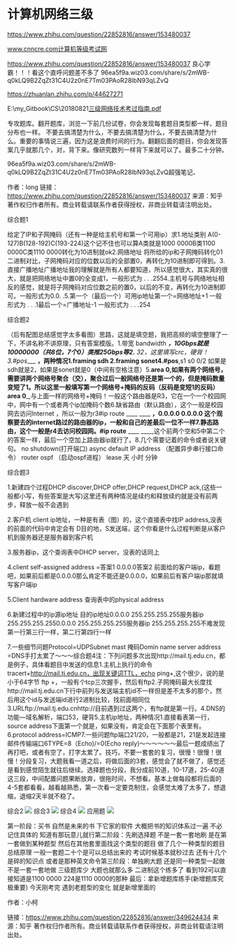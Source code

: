 # 计算机网络三级

https://www.zhihu.com/question/22852816/answer/153480037

www.cnncre.com计算机等级考试网

https://www.zhihu.com/question/22852816/answer/153480037  良心学霸！！！看这个直呼问题差不多了
96ea5f9a.wiz03.com/share/s/2mWB-q0kLQ9B2ZqZt31C4U2z0nE7Tm03PAoR28IbN93qLZvQ

https://zhuanlan.zhihu.com/p/44627271  


E:\my_Gitbook\CS\20180821[三级网络技术考过指南.pdf](file:///E:/QQ_Files/20180821%E4%B8%89%E7%BA%A7%E7%BD%91%E7%BB%9C%E6%8A%80%E6%9C%AF%E8%80%83%E8%BF%87%E6%8C%87%E5%8D%97.pdf)


专攻题库。翻开题库，浏览一下前几份试卷，你会发现每套题目类型都一样，题目分布也一样。
不要去搞清楚为什么，不要去搞清楚为什么，不要去搞清楚为什么。重要的事情说三遍，因为这是浪费时间的行为。翻翻后面的题目，你会发现答案几乎就那几个，对，背下来。像研究数列一样背下来就可以了。最多二十分钟。

96ea5f9a.wiz03.com/share/s/2mWB-q0kLQ9B2ZqZt31C4U2z0nE7Tm03PAoR28IbN93qLZvQ超强笔记、

作者：long
链接：https://www.zhihu.com/question/22852816/answer/153480037
来源：知乎
著作权归作者所有。商业转载请联系作者获得授权，非商业转载请注明出处。

综合题1

给定了IP和子网掩码（还有一种是给主机号和第一个可用ip）求1.地址类别  A(0-127)B(128-192)C(193-224)这个记不住也可以算A类就是1000 0000B类1100 0000C类1110 0000转化为10进制就ok2.网络地址 将所给的ip和子网掩码转化01二进制对比，子网掩码对应的位数以后的全部置0，再转化为10进制即可得到。3.直接广播地址广播地址我的理解就是所有人都要知道，所以感觉很大，其实真的很大，就是把网络地址中置0的全变成1，一般形式为 . . .2554.主机号与网络地址相反的感觉，就是将子网掩码对应位数之前的置0，以后的不变，再转化为10进制即可。一般形式为0.0. .5.第一个（最后一个）可用ip地址第一个=网络地址+1  一般形式为 . . .1最后一个=广播地址-1  一般形式为 . . .254

综合题2

（后有配图总结感觉字太多看图）思路，这就是填空题，我把高频的填空整理了一下，不讲名称不讲原理，只有答案模版。1.带宽 bandwidth _____，10Gbps就是10000000（共8位，7个0）类推25Gbps等2.____ 32，这里填写crc，硬背！3.#pos____  ____，两种情况1.framing sdh    2.framing sonet4.#pos____,s1 s0 0/2 如果是sdh就是2，如果是sonet就是0（中间有空格注意）5.____area 0,如果有两个网络号，需要讲两个网络号聚合（交），聚合过后一般网络号还是第一个的，但是掩码数量变短了1。所以这里一般填写第一个网络号+掩码的反码（反码是变短1的反码）area 0_____,与上面一样的网络号+掩码！一般这个路由器是R3，它在一个一个校园网中，网中有一个或者两个ip加掩码个数6.缺省路由（默认路由），这个一般是校园网去访问Internet ，所以一般为r3#ip route ____ ____ ____，0.0.0.0 0.0.0.0 这个观察要去的internet路过的路由器的ip，一般和自己的差最后一位不一样7.静态路由，这个一般是r4去访问校园网。#ip route____ ____ ____,这个前两个空和5中第二个的答案一样，最后一个空加上路由器ip就行了。8.几个需要记着的命令或者说关键句。   no shutdown(打开端口)   async default IP address （配置异步串行接口命令）   router ospf （启动ospf进程）   lease 天 小时 分钟

综合题3

1.新建四个过程DHCP discover,DHCP offer,DHCP request,DHCP ack,(这些一般都小写，有些答案是大写)这里还有两种情况是续约和释放续约就是没有前两步，释放一般不会遇到

2.客户机 client ip地址，一种是有表（图）的，这个直接表中找IP address,没表的前面的代码中肯定会有 D目的地，S发送端，这个你看是什么过程判断是从客户机到服务器还是服务器到客户机

3.服务器ip，这个查询表中DHCP server，没表的话同上

4.client self-assigned address =答案1 0.0.0.0答案2 前面给的客户端ip，看题吧，如果前后都是0.0.0.0那么肯定不能还是0.0.0.0，如果前后有客户端ip那就填写客户端ip

5.Client hardware address 查询表中的physical address

6.新建过程中的ip源ip地址                          目的ip地址0.0.0.0                             255.255.255.255服务器ip                          255.255.255.2550.0.0.0                             255.255.255.255服务器ip                          255.255.255.255不难发现第一行第三行一样，第二行第四行一样

7.一些细节问题Protocol=UDPSubnet mast 掩码Domin name server address =DNS手打太累了～～～综合题4注：下列问题多次出现http://mail.tj.edu.cn，都是例子，具体看题目中发送的信息1.主机上执行的命令  tracert+http://mail.tj.edu.cn，出现关键词TTL，echo  ping+,这个很少，说的是小于64字节  ftp +，一般有个tcp三次握手，然后有ftp2.子网掩码最大长度找http://mail.tj.edu.cn下行中前列与发送端主机id不一样但是差不太多的那个，然后用这个id与发送端id进行2进制比较，找前面相同位3.URLftp://mail.tj.edu.cnhttp://目前遇到过这两个，有ftp就是第一行。4.DNS的功能—域名解析，端口53，硬背5.主机ip地址，两种情况1.直接看表第一行，source address下面第一个就是，如果没有，肯定会在下面那个表里有。6.protocol address=ICMP7.一些问题ftp端口21/20，一般都是21，21是发起连接邮件传输端口6TYPE=8（Echo)/=0(Echo reply)～～～～～～最后一题成绩出了再打吧，或者有空了，打字太累了。技巧，不要一套套的复习，很慢！很慢！很慢！分段复习，大题我看一道之后，将做后面的3套，感觉会了就不做了，感觉还是看到感觉陌生就往后继续。选择题也分段，我分成前10道，10-17道，25-40道这三段，中间配置问题果断放弃，很拖时间，不想看。基本上做每段都将后面的4-5套都看看，越看越熟悉，第一次看一定要克制住，会感觉太难了太多了，想退缩，退缩2天半就不稳了。

综合2
![](_v_images/1548859724_13135.png)
综合3
![](_v_images/1548859740_19522.png)
综合4
![](_v_images/1548859758_12240.png)
应用题
![](_v_images/1548859779_17316.png)


第一阶段：买书 自然是未来的书 下它家的软件 大概把书的知识体系过一遍 不必记住具体的 知道有那玩意儿就行第二阶段：先刷选择题 不是一套一套地刷 是在第一套做到某种题型 然后在其他套里面找这个类型的题目 做了几个一种类型的题目 总结原理 一般一套题二十个是可以总结出来的 考试时候基本就秒过去 还有十几个是碎的知识点 或者是那种英文命令第三阶段：单独刷大题 还是同一种类型一起做 不是一套一套地做 三级题库少 大题也就那么多 二进制这个练多了 看到192可以直接知道是1100 0000  224是1110 0000的那种 最后：拿新增题库练手(新增题库究极重要) 今天刚考完 遇到老题型的变化 就是新增里面的

作者：小柯













































链接：https://www.zhihu.com/question/22852816/answer/349624434
来源：知乎
著作权归作者所有。商业转载请联系作者获得授权，非商业转载请注明出处。